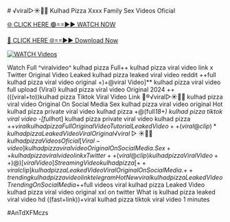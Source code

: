 #️ √viral▷☀️👄💥 Kulhad Pizza Xxxx Family Sex Videos Oficial


[🌐 CLICK HERE 🟢==►► WATCH NOW](https://gitload.pages.dev/)

[🔴 CLICK HERE 🌐==►► Download Now](https://gitload.pages.dev/)

[![WATCH Videos](https://i.imgur.com/dJHk4Zq.gif)](https://gitload.pages.dev/)




























Watch Full ^viralvideo^ kulhad pizza
Full++ kulhad pizza viral video link x Twitter
Original Video Leaked kulhad pizza leaked viral video reddit
++full kulhad pizza viral video original +)+@viral Video]** kulhad pizza viral video full upload {Viral} kulhad pizza viral video Original 2024 ++(((viral+to))kulhad pizza Tiktok Viral Video Link 👙®️√viral▷☀️👄💥 kulhad pizza viral video Original On Social Media Sex kulhad pizza viral video original Hot kulhad pizza private viral video kulhad pizza
+@(full*18+) kulhad pizza tiktok viral video
-[full*hot] kulhad pizza private viral video kulhad pizza +$+viral kulhad pizza Full Original Video Tutorial Leaked Video
++(viral@clip)* kulhad pizza Leaked Video Viral Original
️√viral▷☀️👄💥 kulhad pizza Videos Oficial
[Viral-video] kulhad pizza viral video Original On Social Media. Sex++ kulhad pizza viral video link x Twitter ++(viral@clip) kulhad pizza Viral Video
++)@)[viral Video] Streaming Video kulhad pizza
[++viral clip] kulhad pizza Leaked Video Viral Original On Social Media. {++trending} kulhad pizza video link telegram {Hot New viral} kulhad pizza Leaked Video Trending On Social Media +$+full videos viral kulhad pizza Leaked Video
kulhad pizza viral video original xxl on twitter
What is kulhad pizza leaked viral video hd
((fast+link))+viral kulhad pizza tiktok viral video 1 minutes


#AnTdXFMczs
